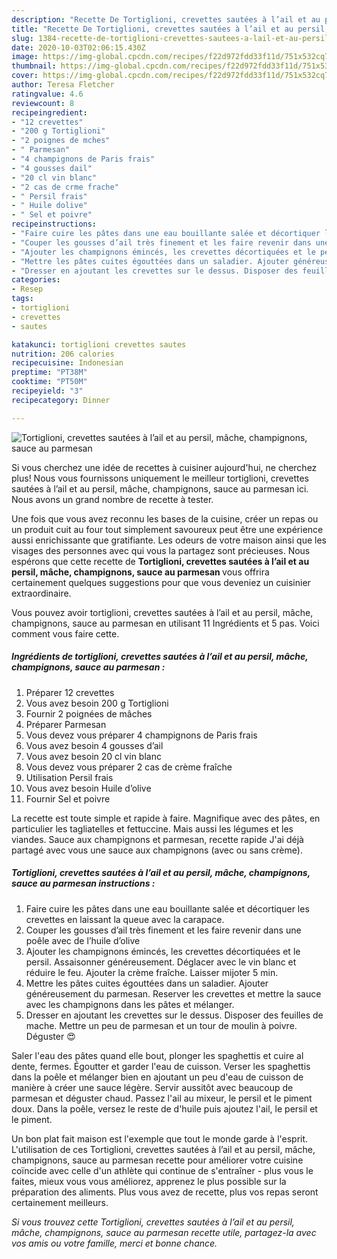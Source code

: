 ```yaml
---
description: "Recette De Tortiglioni, crevettes sautées à l’ail et au persil, mâche, champignons, sauce au parmesan"
title: "Recette De Tortiglioni, crevettes sautées à l’ail et au persil, mâche, champignons, sauce au parmesan"
slug: 1384-recette-de-tortiglioni-crevettes-sautees-a-lail-et-au-persil-mache-champignons-sauce-au-parmesan
date: 2020-10-03T02:06:15.430Z
image: https://img-global.cpcdn.com/recipes/f22d972fdd33f11d/751x532cq70/tortiglioni-crevettes-sautees-a-lail-et-au-persil-mache-champignons-sauce-au-parmesan-photo-principale-de-la-recette.jpg
thumbnail: https://img-global.cpcdn.com/recipes/f22d972fdd33f11d/751x532cq70/tortiglioni-crevettes-sautees-a-lail-et-au-persil-mache-champignons-sauce-au-parmesan-photo-principale-de-la-recette.jpg
cover: https://img-global.cpcdn.com/recipes/f22d972fdd33f11d/751x532cq70/tortiglioni-crevettes-sautees-a-lail-et-au-persil-mache-champignons-sauce-au-parmesan-photo-principale-de-la-recette.jpg
author: Teresa Fletcher
ratingvalue: 4.6
reviewcount: 8
recipeingredient:
- "12 crevettes"
- "200 g Tortiglioni"
- "2 poignes de mches"
- " Parmesan"
- "4 champignons de Paris frais"
- "4 gousses dail"
- "20 cl vin blanc"
- "2 cas de crme frache"
- " Persil frais"
- " Huile dolive"
- " Sel et poivre"
recipeinstructions:
- "Faire cuire les pâtes dans une eau bouillante salée et décortiquer les crevettes en laissant la queue avec la carapace."
- "Couper les gousses d’ail très finement et les faire revenir dans une poêle avec de l’huile d’olive"
- "Ajouter les champignons émincés, les crevettes décortiquées et le persil. Assaisonner généreusement. Déglacer avec le vin blanc et réduire le feu. Ajouter la crème fraîche. Laisser mijoter 5 min."
- "Mettre les pâtes cuites égouttées dans un saladier. Ajouter généreusement du parmesan. Reserver les crevettes et mettre la sauce avec les champignons dans les pâtes et mélanger."
- "Dresser en ajoutant les crevettes sur le dessus. Disposer des feuilles de mache. Mettre un peu de parmesan et un tour de moulin à poivre. Déguster 😍"
categories:
- Resep
tags:
- tortiglioni
- crevettes
- sautes

katakunci: tortiglioni crevettes sautes 
nutrition: 206 calories
recipecuisine: Indonesian
preptime: "PT38M"
cooktime: "PT50M"
recipeyield: "3"
recipecategory: Dinner

---
```



![Tortiglioni, crevettes sautées à l’ail et au persil, mâche, champignons, sauce au parmesan](https://img-global.cpcdn.com/recipes/f22d972fdd33f11d/751x532cq70/tortiglioni-crevettes-sautees-a-lail-et-au-persil-mache-champignons-sauce-au-parmesan-photo-principale-de-la-recette.jpg)

Si vous cherchez une idée de recettes à cuisiner aujourd'hui, ne cherchez plus! Nous vous fournissons uniquement le meilleur tortiglioni, crevettes sautées à l’ail et au persil, mâche, champignons, sauce au parmesan ici. Nous avons un grand nombre de recette à tester.

Une fois que vous avez reconnu les bases de la cuisine, créer un repas ou un produit cuit au four tout simplement savoureux peut être une expérience aussi enrichissante que gratifiante. Les odeurs de votre maison ainsi que les visages des personnes avec qui vous la partagez sont précieuses. Nous espérons que cette recette de <strong> Tortiglioni, crevettes sautées à l’ail et au persil, mâche, champignons, sauce au parmesan </strong> vous offrira certainement quelques suggestions pour que vous deveniez un cuisinier extraordinaire.

<!--inarticleads1-->

Vous pouvez avoir tortiglioni, crevettes sautées à l’ail et au persil, mâche, champignons, sauce au parmesan en utilisant 11 Ingrédients et 5 pas. Voici comment vous faire cette.

##### Ingrédients de tortiglioni, crevettes sautées à l’ail et au persil, mâche, champignons, sauce au parmesan :

1. Préparer 12 crevettes
1. Vous avez besoin 200 g Tortiglioni
1. Fournir 2 poignées de mâches
1. Préparer  Parmesan
1. Vous devez vous préparer 4 champignons de Paris frais
1. Vous avez besoin 4 gousses d’ail
1. Vous avez besoin 20 cl vin blanc
1. Vous devez vous préparer 2 cas de crème fraîche
1. Utilisation  Persil frais
1. Vous avez besoin  Huile d’olive
1. Fournir  Sel et poivre


La recette est toute simple et rapide à faire. Magnifique avec des pâtes, en particulier les tagliatelles et fettuccine. Mais aussi les légumes et les viandes. Sauce aux champignons et parmesan, recette rapide J&#39;ai déjà partagé avec vous une sauce aux champignons (avec ou sans crème). 

<!--inarticleads2-->

##### Tortiglioni, crevettes sautées à l’ail et au persil, mâche, champignons, sauce au parmesan instructions :

1. Faire cuire les pâtes dans une eau bouillante salée et décortiquer les crevettes en laissant la queue avec la carapace.
1. Couper les gousses d’ail très finement et les faire revenir dans une poêle avec de l’huile d’olive
1. Ajouter les champignons émincés, les crevettes décortiquées et le persil. Assaisonner généreusement. Déglacer avec le vin blanc et réduire le feu. Ajouter la crème fraîche. Laisser mijoter 5 min.
1. Mettre les pâtes cuites égouttées dans un saladier. Ajouter généreusement du parmesan. Reserver les crevettes et mettre la sauce avec les champignons dans les pâtes et mélanger.
1. Dresser en ajoutant les crevettes sur le dessus. Disposer des feuilles de mache. Mettre un peu de parmesan et un tour de moulin à poivre. Déguster 😍


Saler l&#39;eau des pâtes quand elle bout, plonger les spaghettis et cuire al dente, fermes. Égoutter et garder l&#39;eau de cuisson. Verser les spaghettis dans la poêle et mélanger bien en ajoutant un peu d&#39;eau de cuisson de manière à créer une sauce légère. Servir aussitôt avec beaucoup de parmesan et déguster chaud. Passez l&#39;ail au mixeur, le persil et le piment doux. Dans la poêle, versez le reste de d&#39;huile puis ajoutez l&#39;ail, le persil et le piment. 

<!--inarticleads1-->

<p>
Un bon plat fait maison est l'exemple que tout le monde garde à l'esprit. L'utilisation de ces Tortiglioni, crevettes sautées à l’ail et au persil, mâche, champignons, sauce au parmesan recette pour améliorer votre cuisine coïncide avec celle d'un athlète qui continue de s'entraîner - plus vous le faites, mieux vous vous améliorez, apprenez le plus possible sur la préparation des aliments. Plus vous avez de recette, plus vos repas seront certainement meilleurs.
</p>

<p>
<i>Si vous trouvez cette Tortiglioni, crevettes sautées à l’ail et au persil, mâche, champignons, sauce au parmesan recette utile, partagez-la avec vos amis ou votre famille, merci et bonne chance.</i>
</p>
